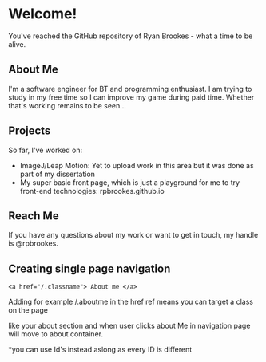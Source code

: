 # Welcome!

You've reached the GitHub repository of Ryan Brookes - what a time to be alive.

## About Me

I'm a software engineer for BT and programming enthusiast. I am trying to study in my free time so I can improve my game during paid time. Whether that's working remains to be seen...

## Projects

So far, I've worked on:

* ImageJ/Leap Motion: Yet to upload work in this area but it was done as part of my dissertation
* My super basic front page, which is just a playground for me to try front-end technologies: rpbrookes.github.io

## Reach Me

If you have any questions about my work or want to get in touch, my handle is @rpbrookes.

## Creating single page navigation

```<a href="/.classname"> About me </a>```

Adding for example /.aboutme in the href ref means you can target a class on the page

like your about section and when user clicks about Me in navigation page will move to about container.

*you can use Id's instead aslong as every ID is different 